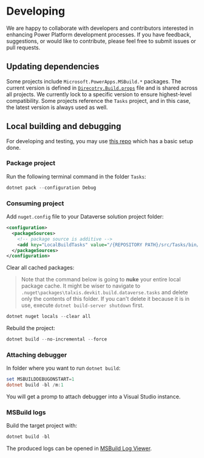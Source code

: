 # Developing

We are happy to collaborate with developers and contributors interested in enhancing Power Platform development processes. If you have feedback, suggestions, or would like to contribute, please feel free to submit issues or pull requests.

## Updating dependencies

Some projects include `Microsoft.PowerApps.MSBuild.*` packages. The current version is defined in [`Direcotry.Build.props`](/src/Dataverse/Directory.Build.props) file and is shared across all projects. We currently lock to a specific version to ensure highest-level compatibility. Some projects reference the `Tasks` project, and in this case, the latest version is always used as well.

## Local building and debugging

For developing and testing, you may use [this repo](https://github.com/TALXIS/tools-devkit-build-test) which has a basic setup done.

### Package project

Run the following terminal command in the folder `Tasks`:

```powershell
dotnet pack --configuration Debug
```

### Consuming project

Add `nuget.config` file to your Dataverse solution project folder:

```xml
<configuration>
  <packageSources>
    <!-- package source is additive -->
    <add key="LocalBuildTasks" value="/{REPOSITORY PATH}/src/Tasks/bin/Release/" />
  </packageSources>
</configuration>
```

Clear all cached packages:

> Note that the command below is going to **nuke** your entire local package cache. It might be wiser to navigate to `.nuget\packages\talxis.devkit.build.dataverse.tasks` and delete only the contents of this folder. If you can't delete it because it is in use, execute `dotnet build-server shutdown` first.

```powershell
dotnet nuget locals --clear all
```

Rebuild the project:

```powershell
dotnet build --no-incremental --force
```

### Attaching debugger

In folder where you want to run `dotnet build`:

```powershell
set MSBUILDDEBUGONSTART=1
dotnet build -bl /m:1
```

You will get a promp to attach debugger into a Visual Studio instance.

### MSBuild logs

Build the target project with:

```powershell
dotnet build -bl
```

The produced logs can be opened in [MSBuild Log Viewer](https://msbuildlog.com/).